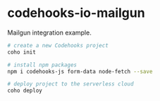 # codehooks-io-mailgun
Mailgun integration example.

```bash
# create a new Codehooks project
coho init

# install npm packages
npm i codehooks-js form-data node-fetch --save

# deploy project to the serverless cloud
coho deploy
```
